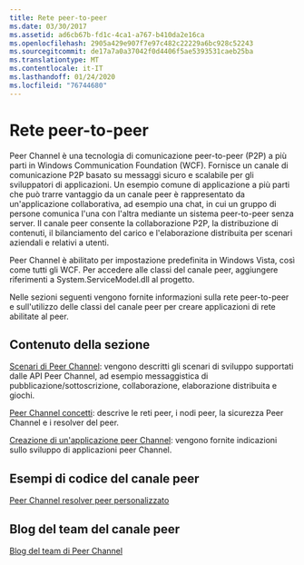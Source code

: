 ```yaml
---
title: Rete peer-to-peer
ms.date: 03/30/2017
ms.assetid: ad6cb67b-fd1c-4ca1-a767-b410da2e16ca
ms.openlocfilehash: 2905a429e907f7e97c482c22229a6bc928c52243
ms.sourcegitcommit: de17a7a0a37042f0d4406f5ae5393531caeb25ba
ms.translationtype: MT
ms.contentlocale: it-IT
ms.lasthandoff: 01/24/2020
ms.locfileid: "76744680"
---
```

# <a name="peer-to-peer-networking"></a>Rete peer-to-peer
Peer Channel è una tecnologia di comunicazione peer-to-peer (P2P) a più parti in Windows Communication Foundation (WCF). Fornisce un canale di comunicazione P2P basato su messaggi sicuro e scalabile per gli sviluppatori di applicazioni. Un esempio comune di applicazione a più parti che può trarre vantaggio da un canale peer è rappresentato da un'applicazione collaborativa, ad esempio una chat, in cui un gruppo di persone comunica l'una con l'altra mediante un sistema peer-to-peer senza server. Il canale peer consente la collaborazione P2P, la distribuzione di contenuti, il bilanciamento del carico e l'elaborazione distribuita per scenari aziendali e relativi a utenti.  
  
 Peer Channel è abilitato per impostazione predefinita in Windows Vista, così come tutti gli WCF. Per accedere alle classi del canale peer, aggiungere riferimenti a System.ServiceModel.dll al progetto.  
  
 Nelle sezioni seguenti vengono fornite informazioni sulla rete peer-to-peer e sull'utilizzo delle classi del canale peer per creare applicazioni di rete abilitate al peer.  
  
## <a name="in-this-section"></a>Contenuto della sezione  
 [Scenari di Peer Channel](../../../../docs/framework/wcf/feature-details/peer-channel-scenarios.md): vengono descritti gli scenari di sviluppo supportati dalle API Peer Channel, ad esempio messaggistica di pubblicazione/sottoscrizione, collaborazione, elaborazione distribuita e giochi.  
  
 [Peer Channel concetti](../../../../docs/framework/wcf/feature-details/peer-channel-concepts.md): descrive le reti peer, i nodi peer, la sicurezza Peer Channel e i resolver del peer.  
  
 [Creazione di un'applicazione peer Channel](../../../../docs/framework/wcf/feature-details/building-a-peer-channel-application.md): vengono fornite indicazioni sullo sviluppo di applicazioni peer Channel.  
  
## <a name="peer-channel-code-examples"></a>Esempi di codice del canale peer  
 [Peer Channel resolver peer personalizzato](https://docs.microsoft.com/previous-versions/dotnet/netframework-3.5/ms751466(v=vs.90))  
  
## <a name="peer-channel-team-blog"></a>Blog del team del canale peer  
 [Blog del team di Peer Channel](https://docs.microsoft.com/archive/blogs/peerchan/)
